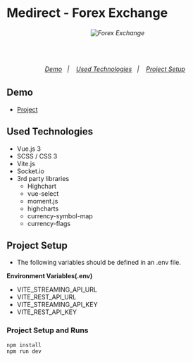 # Medirect - Forex Exchange

<h6 align="center">
  <img alt="Forex Exchange" src="https://user-images.githubusercontent.com/25087769/197361601-75cb972b-eaac-444d-adb0-876687cc75af.png"/>
  <br>
  <br>
  <br>
  <br>

  <p align="center">
  <a href="#demo">Demo</a>&nbsp;&nbsp;&nbsp;|&nbsp;&nbsp;&nbsp;
  <a href="#used-technologies">Used Technologies</a>&nbsp;&nbsp;&nbsp;|&nbsp;&nbsp;&nbsp;
  <a href="#project-setup">Project Setup</a>&nbsp;&nbsp;&nbsp;
  </p>

</h6>

## Demo
* [Project](https://medirect-forex-exchange.netlify.app/)

## Used Technologies
* Vue.js 3
* SCSS / CSS 3
* Vite.js
* Socket.io
* 3rd party libraries
  * Highchart
  * vue-select
  * moment.js
  * highcharts
  * currency-symbol-map
  * currency-flags

## Project Setup

* The following variables should be defined in an .env file.

**Environment Variables(.env)**

* VITE_STREAMING_API_URL
* VITE_REST_API_URL
* VITE_STREAMING_API_KEY
* VITE_REST_API_KEY

### Project Setup and Runs

```
npm install 
npm run dev
```
